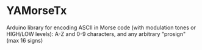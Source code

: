 # YAMorseTx
Arduino library for encoding ASCII in Morse code (with modulation tones or HIGH/LOW levels): A-Z and 0-9 characters, and any arbitrary "prosign" (max 16 signs)
